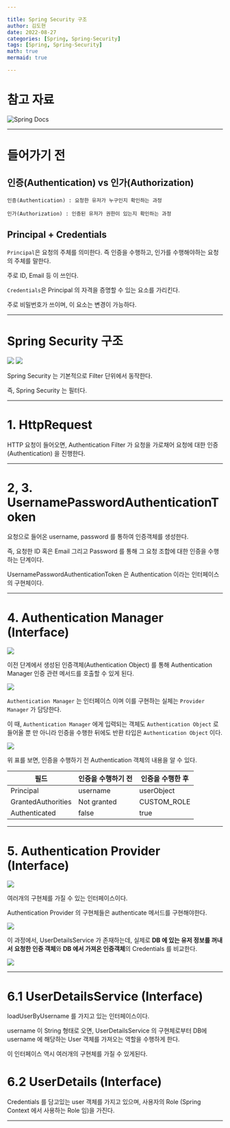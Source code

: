 ```yaml
---

title: Spring Security 구조
author: 김도현
date: 2022-08-27
categories: [Spring, Spring-Security]
tags: [Spring, Spring-Security]
math: true
mermaid: true

---
```


# 참고 자료

![Spring Docs](https://spring.io/guides/topicals/spring-security-architecture/)

---

# 들어가기 전

## 인증(Authentication) vs 인가(Authorization)

`인증(Authentication) : 요청한 유저가 누구인지 확인하는 과정`

`인가(Authorization) : 인증된 유저가 권한이 있는지 확인하는 과정`

## Principal + Credentials

`Principal`은 요청의 주체를 의미한다. 즉 인증을 수행하고, 인가를 수행해야하는 요청의 주체를 말한다.

주로 ID, Email 등 이 쓰인다.

`Credentials`은 Principal 의 자격을 증명할 수 있는 요소를 가리킨다.

주로 비밀번호가 쓰이며, 이 요소는 변경이 가능하다.

---

# Spring Security 구조

![](https://img1.daumcdn.net/thumb/R1280x0/?scode=mtistory2&fname=https%3A%2F%2Fblog.kakaocdn.net%2Fdn%2F4pcAz%2FbtqyXp7w7Fz%2F2aY0aSm9eJhRVYB1bsMLwK%2Fimg.png)
![](https://www.javainuse.com/series-2-2-min.jpg)

Spring Security 는 기본적으로 Filter 단위에서 동작한다.

즉, Spring Security 는 필터다.

---

# 1. HttpRequest

HTTP 요청이 들어오면, Authentication Filter 가 요청을 가로채어 요청에 대한 인증(Authentication) 을 진행한다.

---

# 2, 3. UsernamePasswordAuthenticationToken

요청으로 들어온 username, password 를 통하여 인증객체를 생성한다.

즉, 요청한 ID 혹은 Email 그리고 Password 를 통해 그 요청 조합에 대한 인증을 수행하는 단계이다.

UsernamePasswordAuthenticationToken 은 Authentication 이라는 인터페이스의 구현체이다.

---

# 4. Authentication Manager (Interface)

![](https://www.javainuse.com/series-2-9-min.JPG)

이전 단계에서 생성된 인증객체(Authentication Object) 를 통해 Authentication Manager 인증 관련 메서드를 호출할 수 있게 된다.

![](https://www.javainuse.com/series-2-13-min.JPG)

`Authentication Manager` 는 인터페이스 이며 이를 구현하는 실체는 `Provider Manager` 가 담당한다.

이 때, `Authentication Manager` 에게 입력되는 객체도 `Authentication Object` 로 들어올 뿐 만 아니라 인증을 수행한 뒤에도 반환
타입은 `Authentication Object` 이다.

![](https://www.javainuse.com/series-3-2-min.JPG)

위 표를 보면, 인증을 수행하기 전 Authentication 객체의 내용을 알 수 있다.

| 필드                 | 인증을 수행하기 전  | 인증을 수행한 후   |
|--------------------|-------------|-------------|
| Principal          | username    | userObject  |
| GrantedAuthorities | Not granted | CUSTOM_ROLE |
| Authenticated      | false       | true        |

---

# 5. Authentication Provider (Interface)

![](https://www.javainuse.com/series-2-10-min.JPG)

여러개의 구현체를 가질 수 있는 인터페이스이다.

Authentication Provider 의 구현체들은 authenticate 메서드를 구현해야한다.

![](https://www.javainuse.com/series-2-15-min.JPG)

이 과정에서, UserDetailsService 가 존재하는데, 실제로 **DB 에 있는 유저 정보를 꺼내서** **요청한 인증 객체**와 **DB 에서 가져온 인증객체**의 Credentials 를 비교한다.

![](https://www.javainuse.com/series-2-11-min.JPG)

---

# 6.1 UserDetailsService (Interface)

loadUserByUsername 를 가지고 있는 인터페이스이다.

username 이 String 형태로 오면, UserDetailsService 의 구현체로부터 DB에 username 에 해당하는 User 객체를 가져오는 역할을 수행하게 한다.

이 인터페이스 역시 여러개의 구현체를 가질 수 있게된다.

# 6.2 UserDetails (Interface)

Credentials 를 담고있는 user 객체를 가지고 있으며, 사용자의 Role (Spring Context 에서 사용하는 Role 임)을 가진다.

---
